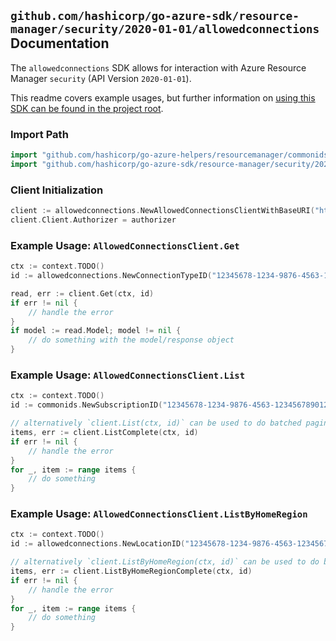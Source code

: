 
## `github.com/hashicorp/go-azure-sdk/resource-manager/security/2020-01-01/allowedconnections` Documentation

The `allowedconnections` SDK allows for interaction with Azure Resource Manager `security` (API Version `2020-01-01`).

This readme covers example usages, but further information on [using this SDK can be found in the project root](https://github.com/hashicorp/go-azure-sdk/tree/main/docs).

### Import Path

```go
import "github.com/hashicorp/go-azure-helpers/resourcemanager/commonids"
import "github.com/hashicorp/go-azure-sdk/resource-manager/security/2020-01-01/allowedconnections"
```


### Client Initialization

```go
client := allowedconnections.NewAllowedConnectionsClientWithBaseURI("https://management.azure.com")
client.Client.Authorizer = authorizer
```


### Example Usage: `AllowedConnectionsClient.Get`

```go
ctx := context.TODO()
id := allowedconnections.NewConnectionTypeID("12345678-1234-9876-4563-123456789012", "example-resource-group", "locationName", "External")

read, err := client.Get(ctx, id)
if err != nil {
	// handle the error
}
if model := read.Model; model != nil {
	// do something with the model/response object
}
```


### Example Usage: `AllowedConnectionsClient.List`

```go
ctx := context.TODO()
id := commonids.NewSubscriptionID("12345678-1234-9876-4563-123456789012")

// alternatively `client.List(ctx, id)` can be used to do batched pagination
items, err := client.ListComplete(ctx, id)
if err != nil {
	// handle the error
}
for _, item := range items {
	// do something
}
```


### Example Usage: `AllowedConnectionsClient.ListByHomeRegion`

```go
ctx := context.TODO()
id := allowedconnections.NewLocationID("12345678-1234-9876-4563-123456789012", "locationName")

// alternatively `client.ListByHomeRegion(ctx, id)` can be used to do batched pagination
items, err := client.ListByHomeRegionComplete(ctx, id)
if err != nil {
	// handle the error
}
for _, item := range items {
	// do something
}
```
